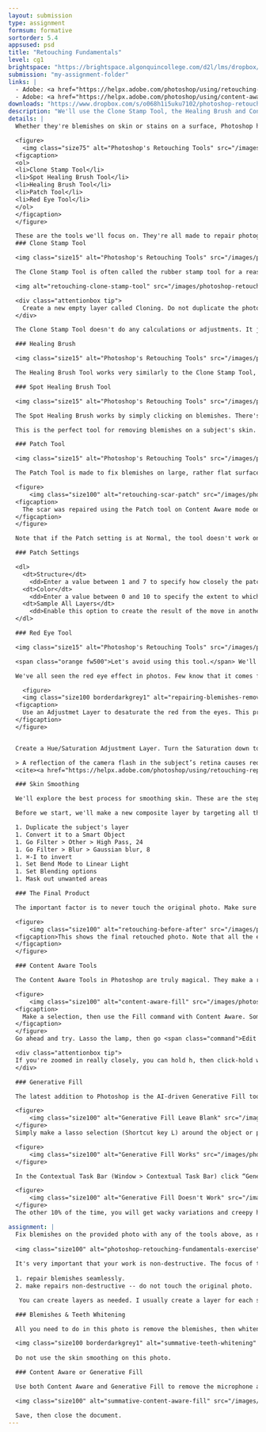 ```yaml
---
layout: submission
type: assignment
formsum: formative
sortorder: 5.4
appsused: psd
title: "Retouching Fundamentals"
level: cg1
brightspace: "https://brightspace.algonquincollege.com/d2l/lms/dropbox/user/folder_submit_files.d2l?db=543558&grpid=0&isprv=0&bp=0&ou=561702"
submission: "my-assignment-folder"
links: |
  - Adobe: <a href="https://helpx.adobe.com/photoshop/using/retouching-repairing-images.html" target="_blank" title="Adobe: Retouch & Repair Photos">Retouch & Repair Photos</a>
  - Adobe: <a href="https://helpx.adobe.com/photoshop/using/content-aware-patch-move.html" title="Adobe: Content-Aware Patch and Move" target="_blank">Content-Aware Patch and Move</a>
downloads: "https://www.dropbox.com/s/o068h1i5uku7102/photoshop-retouching-fundamentals.zip?dl=1"
description: "We'll use the Clone Stamp Tool, the Healing Brush and Content Aware tools to remove blemishes from a photograph."
details: |
  Whether they're blemishes on skin or stains on a surface, Photoshop has a tool to remove them quite easily. Our focus here will be on working non-destructively. That means that we don't want to paint on the original photo at all. The added advantage working this way is that our painting will be accessible on their own layers.

  <figure>
    <img class="size75" alt="Photoshop's Retouching Tools" src="/images/photoshop-retouching-fundamentals/tool-icons-psd-cloning.svg">
  <figcaption>
  <ol>
  <li>Clone Stamp Tool</li>
  <li>Spot Healing Brush Tool</li>
  <li>Healing Brush Tool</li>
  <li>Patch Tool</li>
  <li>Red Eye Tool</li>
  </ol>
  </figcaption>
  </figure>

  These are the tools we'll focus on. They're all made to repair photographs.
  ### Clone Stamp Tool

  <img class="size15" alt="Photoshop's Retouching Tools" src="/images/photoshop-retouching-fundamentals/tool-icon-clone-stamp.svg">

  The Clone Stamp Tool is often called the rubber stamp tool for a reason. It works very similarly. You take a sample on your photo, then you replicate it at another location. The goal is most often to cover up something under the cloning.

  <img alt="retouching-clone-stamp-tool" src="/images/photoshop-retouching-fundamentals/retouching-clone-stamp-tool.jpg" class="size100">

  <div class="attentionbox tip">
    Create a new empty layer called Cloning. Do not duplicate the photo's layer.
  </div>

  The Clone Stamp Tool doesn't do any calculations or adjustments. It just clones the pixels you sampled, no matter whether they match or not.

  ### Healing Brush

  <img class="size15" alt="Photoshop's Retouching Tools" src="/images/photoshop-retouching-fundamentals/tool-icon-spot-healing-brush.svg">

  The Healing Brush Tool works very similarly to the Clone Stamp Tool, except that it's a smarter tool. You need to sample an area first. When you release the mouse while cloning, it evaluates the surrounding pixels then adjusts the cloned pixels to blend into their surroundings.

  ### Spot Healing Brush Tool

  <img class="size15" alt="Photoshop's Retouching Tools" src="/images/photoshop-retouching-fundamentals/tool-icon-healing-brush.svg">

  The Spot Healing Brush works by simply clicking on blemishes. There's no need to sample pixels first. Just adjust the diameter and hardness of your brush, then click away. Just make sure you're on a new, empty layer.

  This is the perfect tool for removing blemishes on a subject's skin. It should be your go-to tool. If you find it not bending to your will, go back to the Clone Stamp Tool.

  ### Patch Tool

  <img class="size15" alt="Photoshop's Retouching Tools" src="/images/photoshop-retouching-fundamentals/tool-icon-patch-tool.svg">

  The Patch Tool is made to fix blemishes on large, rather flat surfaces in a photo. The idea is that you drag a good part of the photo on top of a damaged part of the photo. The tool does the work of blending the patch into its surroundings.

  <figure>
      <img class="size100" alt="retouching-scar-patch" src="/images/photoshop-retouching-fundamentals/retouching-scar-patch.jpg">
  <figcaption>
    The scar was repaired using the Patch tool on Content Aware mode on its own layer.
  </figcaption>
  </figure>

  Note that if the Patch setting is at Normal, the tool doesn't work on a separate layer. It's best to set it to Content Aware, then work on a new empty layer named Patching.

  ### Patch Settings

  <dl>
    <dt>Structure</dt>
      <dd>Enter a value between 1 and 7 to specify how closely the patch should reflect existing image patterns. If you enter 7, the patch adheres very strongly to existing image patterns. If you enter 1, the patch adheres very loosely to the existing image patterns.</dd>
    <dt>Color</dt>
      <dd>Enter a value between 0 and 10 to specify the extent to which you want Photoshop to apply algorithmic color-blending to the patch. If you enter 0, color blending is disabled. A Color value of 10 applies maximum color blending.</dd>
    <dt>Sample All Layers</dt>
      <dd>Enable this option to create the result of the move in another layer using information from all layers. Select the target layer in the Layers panel.</dd>
  </dl>

  ### Red Eye Tool

  <img class="size15" alt="Photoshop's Retouching Tools" src="/images/photoshop-retouching-fundamentals/tool-icon-red-eye.svg">

  <span class="orange fw500">Let's avoid using this tool.</span> We'll use a Hue/Saturation adjustment layer instead.

  We've all seen the red eye effect in photos. Few know that it comes from light from your flash bouncing off the blood vessels at the back of the eye to return to your camera.

    <figure>
    <img class="size100 borderdarkgrey1" alt="repairing-blemishes-removing-red-eye" src="/images/photoshop-retouching-fundamentals/repairing-blemishes-removing-red-eye.jpg">
  <figcaption>
    Use an Adjustmet Layer to desaturate the red from the eyes. This preserves the detail in the pupils.
  </figcaption>
  </figure>


  Create a Hue/Saturation Adjustment Layer. Turn the Saturation down to -100. Invert your mask to make it black. Then pain the red eyes with a very soft white brush.

  > A reflection of the camera flash in the subject’s retina causes red eye. You’ll see it more often when taking pictures in a darkened room because the subject’s iris is wide open. To avoid red eye, use the camera’s red eye reduction feature. Or, better yet, use a separate flash unit that you can mount on the camera farther away from the camera’s lens.
  <cite><a href="https://helpx.adobe.com/photoshop/using/retouching-repairing-images.html" title="Adobe's notes on the Red Eye Tool." target="_blank">From: Adobe</a></cite>

  ### Skin Smoothing

  We'll explore the best process for smoothing skin. These are the steps:

  Before we start, we'll make a new composite layer by targeting all the layers, then holding Option while going to <span class="command">Layers > Merge Visible</span>.

  1. Duplicate the subject's layer
  1. Convert it to a Smart Object
  1. Go Filter > Other > High Pass, 24
  1. Go Filter > Blur > Gaussian blur, 8
  1. ⌘-I to invert
  1. Set Bend Mode to Linear Light
  1. Set Blending options
  1. Mask out unwanted areas

  ### The Final Product

  The important factor is to never touch the original photo. Make sure edits you make are on their own layers. This allows you to return to the photo to make changes. You can also turn off your new layers to see the original photo.

  <figure>
      <img class="size100" alt="retouching-before-after" src="/images/photoshop-retouching-fundamentals/retouching-before-after.jpg">
  <figcaption>This shows the final retouched photo. Note that all the edits are on separate layers.
  </figcaption>
  </figure>

  ### Content Aware Tools

  The Content Aware Tools in Photoshop are truly magical. They make a really good guess at how you want to fill in shapes. All you do is lasso the unwanted area, then <span class="command">Edit > Fill > Content Aware Fill</span>. Presto!

  <figure>
      <img class="size100" alt="content-aware-fill" src="/images/photoshop-retouching-fundamentals/content-aware-fill.jpg">
  <figcaption>
    Make a selection, then use the Fill command with Content Aware. Sometimes it needs to be done in sections.
  </figcaption>
  </figure>
  Go ahead and try. Lasso the lamp, then go <span class="command">Edit > Fill > Content Aware...</span> When the surfaces differ a lot, it's better to do it in multiple steps.

  <div class="attentionbox tip">
  If you're zoomed in really closely, you can hold h, then click-hold with your mouse to zoom out and choose another zoom location. Go ahead; give it a whirl.
  </div>

  ### Generative Fill

  The latest addition to Photoshop is the AI-driven Generative Fill tool. This allows you to not only create entirely new things from a prompt, but you can leave the prompt completely blank for the most powerful removal tool yet.

  <figure>
      <img class="size100" alt="Generative Fill Leave Blank" src="/images/photoshop-retouching-fundamentals/genfill1-leaveblank.jpg">
  </figure>
  Simply make a lasso selection (Shortcut key L) around the object or person you want to remove. Make a selection around shadows and reflections with a generous buffer zone. Give photoshop enough pixels around it to make a seamless transition. 

  <figure>
      <img class="size100" alt="Generative Fill Works" src="/images/photoshop-retouching-fundamentals/genfill2-works.jpg">
  </figure>

  In the Contextual Task Bar (Window > Contextual Task Bar) click “Generative Fill”. Leave the prompt blank and click “Generate”. Photoshop’s AI will create a new patch that should flawlessly remove the subject in seconds. This works great 90% of the time. You get three variations to choose from in the Properties panel, or click generate to create three more.

  <figure>
      <img class="size100" alt="Generative Fill Doesn't Work" src="/images/photoshop-retouching-fundamentals/genfill3-doesntwork.jpg">
  </figure>
  The other 10% of the time, you will get wacky variations and creepy half-formed models. Simply delete the generated layer and try again.

assignment: |
  Fix blemishes on the provided photo with any of the tools above, as needed. Feel free to use an <a href="adjustment-layers.html" target="_blank" title="a"><a href="adjustment-layers.html" title="adjustment layer">adjustment layer</a></a>. You'll likely need them to colour her lips and maybe her eyes. You can run the skin smoothing technique. Gently.
  
  <img class="size100" alt="photoshop-retouching-fundamentals-exercise" src="/images/photoshop-retouching-fundamentals/photoshop-retouching-fundamentals-exercise.jpg">
  
  It's very important that your work is non-destructive. The focus of this assignment is has two goals:
  
  1. repair blemishes seamlessly.
  2. make repairs non-destructive -- do not touch the original photo.

   You can create layers as needed. I usually create a layer for each separate task. Remember to name all of your layers with a meaningful name.

  ### Blemishes & Teeth Whitening

  All you need to do in this photo is remove the blemishes, then whiten the man's teeth using the technique we practiced in class. Make sure it doesn't look over-done.

  <img class="size100 borderdarkgrey1" alt="summative-teeth-whitening" src="/images/photoshop-retouching-fundamentals/summative-teeth-whitening.jpg">
  
  Do not use the skin smoothing on this photo.

  ### Content Aware or Generative Fill

  Use both Content Aware and Generative Fill to remove the microphone and light from the background. Keep all layers in your file so you can compare them.

  <img class="size100" alt="summative-content-aware-fill" src="/images/photoshop-retouching-fundamentals/summative-content-aware-fill.jpg">

  Save, then close the document.
---
```

